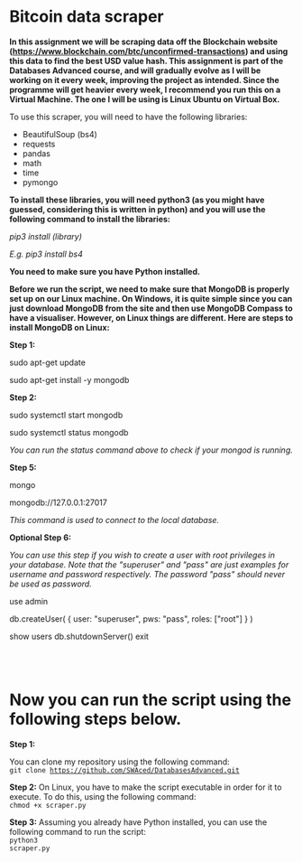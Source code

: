 # Bitcoin data scraper

**In this assignment we will be scraping data off the Blockchain website (https://www.blockchain.com/btc/unconfirmed-transactions) and using this data to find the best USD value hash. This assignment is part of the Databases Advanced course, and will gradually evolve as I will be working on it every week, improving the project as intended. Since the programme will get heavier every week, I recommend you run this on a Virtual Machine. The one I will be using is Linux Ubuntu on Virtual Box.**

To use this scraper, you will need to have the following libraries:
- BeautifulSoup (bs4)
- requests
- pandas
- math
- time
- pymongo

**To install these libraries, you will need python3 (as you might have guessed, considering this is written in python) and you will use the following command to install the libraries:**

*pip3 install (library)*

*E.g. pip3 install bs4*

**You need to make sure you have Python installed.**

**Before we run the script, we need to make sure that MongoDB is properly set up on our Linux machine. On Windows, it is quite simple since you can just download MongoDB from the site and then use MongoDB Compass to have a visualiser. However, on Linux things are different. Here are steps to install MongoDB on Linux:**

**Step 1:**

sudo apt-get update

sudo apt-get install -y mongodb

**Step 2:**

sudo systemctl start mongodb

sudo systemctl status mongodb

*You can run the status command above to check if your mongod is running.*

**Step 5:**

mongo

mongodb://127.0.0.1:27017

*This command is used to connect to the local database.*

**Optional Step 6:**

*You can use this step if you wish to create a user with root privileges in your database. Note that the "superuser" and "pass" are just examples for username and password respectively. The password "pass" should never be used as password.*

use admin

db.createUser(
  {
  user: "superuser",
  pws: "pass",
  roles: ["root"]
  }
)

show users
db.shutdownServer()
exit

<br>
<br>

<h1>Now you can run the script using the following steps below.</h1>

**Step 1:**

You can clone my repository using the following command:
<br>
<code>git clone https://github.com/SWAced/DatabasesAdvanced.git</code>
<br>

**Step 2:**
On Linux, you have to make the script executable in order for it to execute. To do this, using the following command:
<br>
<code>chmod +x scraper.py</code>
<br>

**Step 3:**
Assuming you already have Python installed, you can use the following command to run the script:
<br>
<code>python3 scraper.py</code>
